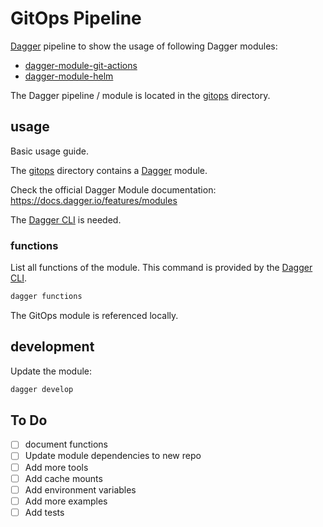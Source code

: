 # GitOps Pipeline

[Dagger](https://dagger.io/) pipeline to show the usage of following Dagger modules:

* [dagger-module-git-actions](https://github.com/puzzle/dagger-module-git-actions)
* [dagger-module-helm](https://github.com/puzzle/dagger-module-helm)

The Dagger pipeline / module is located in the [gitops](./gitops/) directory.

## usage

Basic usage guide.

The [gitops](./gitops/) directory contains a [Dagger](https://dagger.io/) module.

Check the official Dagger Module documentation: https://docs.dagger.io/features/modules

The [Dagger CLI](https://docs.dagger.io/cli) is needed.

### functions

List all functions of the module. This command is provided by the [Dagger CLI](https://docs.dagger.io/cli). 

```bash
dagger functions
```

The GitOps module is referenced locally.

## development

Update the module:

```bash
dagger develop
```

## To Do

- [ ] document functions
- [ ] Update module dependencies to new repo
- [ ] Add more tools
- [ ] Add cache mounts
- [ ] Add environment variables
- [ ] Add more examples
- [ ] Add tests
